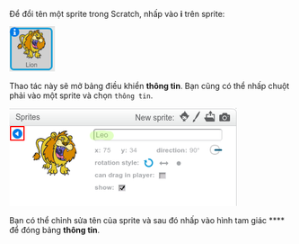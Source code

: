 Để đổi tên một sprite trong Scratch, nhấp vào **i** trên sprite:

![ảnh chụp màn hình](images/rename-info.png)

Thao tác này sẽ mở bảng điều khiển **thông tin**. Bạn cũng có thể nhấp chuột phải vào một sprite và chọn `thông tin`.

![ảnh chụp màn hình](images/rename-change.png)

Bạn có thể chỉnh sửa tên của sprite và sau đó nhấp vào hình tam giác **** để đóng bảng **thông tin**.